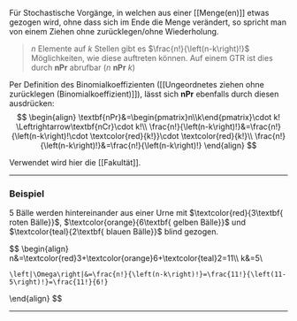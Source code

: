 Für Stochastische Vorgänge, in welchen aus einer [[Menge(en)]] etwas gezogen wird, ohne dass sich im Ende die Menge verändert, so spricht man von einem Ziehen ohne zurücklegen/ohne Wiederholung.

>$n$ Elemente auf $k$ Stellen gibt es $\frac{n!}{\left(n-k\right)!}$ Möglichkeiten, wie diese auftreten können. Auf einem GTR ist dies durch $\textbf{nPr}$ abrufbar ($n~\textbf{nPr}~k$)

Per Definition des Binomialkoeffizienten ([[Ungeordnetes ziehen ohne zurücklegen (Binomialkoeffizient)]]), lässt sich $\textbf{nPr}$ ebenfalls durch diesen ausdrücken:
$$
\begin{align}
	\textbf{nPr}&=\begin{pmatrix}n\\k\end{pmatrix}\cdot k!
	\Leftrightarrow\textbf{nCr}\cdot k!\\
	\frac{n!}{\left(n-k\right)!}&=\frac{n!}{\left(n-k\right)!\cdot \textcolor{red}{k!}}\cdot \textcolor{red}{k!}\\
	\frac{n!}{\left(n-k\right)!}&=\frac{n!}{\left(n-k\right)!}
\end{align}
$$

Verwendet wird hier die [[Fakultät]].

---
### Beispiel
$5$ Bälle werden hintereinander aus einer Urne mit $\textcolor{red}{3\textbf{ roten Bälle}}$, $\textcolor{orange}{6\textbf{ gelben Bälle}}$ und $\textcolor{teal}{2\textbf{ blauen Bälle}}$ blind gezogen.

$$
\begin{align}
	n&=\textcolor{red}3+\textcolor{orange}6+\textcolor{teal}2=11\\\\
	k&=5\\
	
	\left|\Omega\right|&=\frac{n!}{\left(n-k\right)!}=\frac{11!}{\left(11-5\right)!}=\frac{11!}{6!}
\end{align}
$$

---